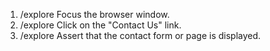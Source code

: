 1. /explore Focus the browser window.
2. /explore Click on the "Contact Us" link.
3. /explore Assert that the contact form or page is displayed.